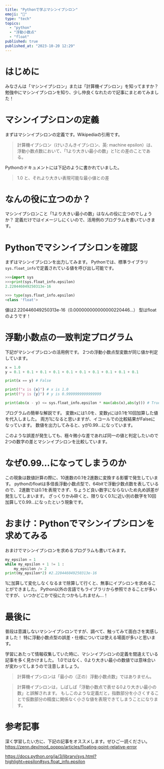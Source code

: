 ```yaml
---
title: "Pythonで学ぶマシンイプシロン"
emoji: "🐜"
type: "tech"
topics:
  - "python"
  - "浮動小数点"
  - "float"
published: true
published_at: "2023-10-20 12:29"
---
```


# はじめに
みなさんは「マシンイプシロン」または「計算機イプシロン」を知ってますか？
勉強中にマシンイプシロンを知り、少し仲良くなれたので記事にまとめてみました！

# マシンイプシロンの定義
まずはマシンイプシロンの定義です。Wikipediaの引用です。
>計算機イプシロン（けいさんきイプシロン、英: machine epsilon）は、浮動小数点数において、「1より大きい最小の数」と1との差のことである。

Pythonのドキュメントには下記のように書かれていました。
>1.0 と、それより大きい表現可能な最小値との差


# なんの役に立つのか？
マシンイプシロンこと「1より大きい最小の数」はなんの役に立つのでしょうか？
定義だけではイメージしにくいので、活用例のプログラムを書いていきます。

# Pythonでマシンイプシロンを確認
まずはマシンイプシロンを出力してみます。
Pythonでは、標準ライブラリ`sys.float_info`で定義されている値を呼び出し可能です。
```python
>>>import sys
>>>print(sys.float_info.epsilon)  
2.220446049250313e-16

>>> type(sys.float_info.epsilon) 
<class 'float'>
```
値は2.220446049250313e-16（0.000000000000000220446...）
型はfloatのようです！

# 浮動小数点の一致判定プログラム
下記がマシンイプシロンの活用例です。
2つの浮動小数点型変数が同じ値か判定しています。
```python
x = 1.0
y = 0.1 + 0.1 + 0.1 + 0.1 + 0.1 + 0.1 + 0.1 + 0.1 + 0.1 + 0.1

print(x == y) # False

print(f"x is {x}") # x is 1.0
print(f"y is {y}") # y is 0.9999999999999999

print(abs(x - y) <= sys.float_info.epsilon * max(abs(x),abs(y))) # True
```
プログラムの簡単な解説です。
変数xには1.0を、変数yには0.1を10回加算した値を代入しました。
両方1になると思いますが、イコールでの比較結果がFalseになっています。
数値を出力してみると、yが0.99...になっています。

このような誤差が発生しても、極々微小な差であれば同一の値と判定したいので
2つの数字の差とマシンイプシロンを比較しています。

# なぜ0.99...になってしまうのか
この現象は数値計算の際に、10進数の0.1を2進数に変換する影響で発生しています。
pythonのfloatは多倍長浮動小数点型で、64bitで浮動少数点数を表しているので、
2進数では0.1を表現できず、ちょうど良い数字にならないため丸め誤差が発生してしまいます。
ざっくりかみ砕くと、限りなく0.1に近い別の数字を10回加算して0.99...になったという現象です。

# おまけ：Pythonでマシンイプシロンを求めてみる
おまけでマシンイプシロンを求めるプログラムも書いてみます。
```python
my_epsilon = 1
while my_epsilon + 1 != 1 :
    my_epsilon /= 2
print(my_epsilon*2) #2.220446049250313e-16
```
1に加算して変化しなくなるまで除算して行くと、無事にイプシロンを求めることができました。
Python以外の言語でもライブラリから参照できることが多いですが、
いつかどこかで役にたつかもしれません...！

# 最後に
普段は意識しないマシンイプシロンですが、調べて、触ってみて面白さを実感しました！
特に浮動小数点型の誤差・仕様については使える場面が多いと思います。

学習にあたって情報収集していた時に、マシンイプシロンの定義を間違えている記事を多く見かけました。
1.0ではなく、0より大きい最小の数値では意味合いが変わってしまうので注意しましょう。
>計算機イプシロンは「最小の（正の）浮動小数点数」ではありません。

>計算機イプシロンは，しばしば「浮動小数点で表せる0より大きい最小の数」と誤解されます。
>もしこのような定義だと，指数部分を小さくすることで仮数部分の精度に関係なく小さな値を表現できてしまうことになります。

# 参考記事
深く学習したい方に、下記の記事をオススメします。ぜひご一読ください。
https://zenn.dev/mod_poppo/articles/floating-point-relative-error

https://docs.python.org/ja/3/library/sys.html?highlight=epsilon#sys.float_info.epsilon
